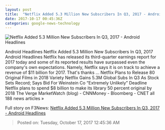 ```yaml
---
layout: post
title:  "Netflix Added 5.3 Million New Subscribers In Q3, 2017 - Android Headlines"
date: 2017-10-17 00:45:36Z
categories: google-news-technology
---
```


![Netflix Added 5.3 Million New Subscribers In Q3, 2017 - Android Headlines](https://www.androidheadlines.com/wp-content/uploads/2017/02/Netflix-App-AH-1.jpg)

Android Headlines Netflix Added 5.3 Million New Subscribers In Q3, 2017 Android Headlines Netflix has released its third-quarter earnings report for 2017 today and some of its reported results have surpassed even the company's own expectations. Namely, Netflix says it is on track to achieve a revenue of $11 billion for 2017. That's thanks ... Netflix Plans to Release 80 Original Films in 2018 Variety Netflix Gains 5.3M Global Subs In Q3 As Stock Sets Record; Says Bid For Weinstein Co “Extremely Unlikely” Deadline Netflix plans to spend $8 billion to make its library 50 percent original by 2018 The Verge MarketWatch (blog) - CNNMoney - Bloomberg - CNET all 188 news articles »


Full story on F3News: [Netflix Added 5.3 Million New Subscribers In Q3, 2017 - Android Headlines](http://www.f3nws.com/n/KNrhR)

> Posted on: Tuesday, October 17, 2017 12:45:36 AM

